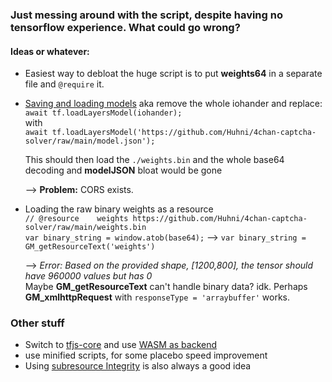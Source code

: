 ### Just messing around with the script, despite having no tensorflow experience. What could go wrong?

#### Ideas or whatever:
- Easiest way to debloat the huge script is to put **weights64** in a separate file and `@require` it.

- [Saving and loading models](https://www.tensorflow.org/js/guide/save_load) aka remove the whole iohander and replace:\
  `await tf.loadLayersModel(iohander);`\
  with\
  `await tf.loadLayersModel('https://github.com/Huhni/4chan-captcha-solver/raw/main/model.json');`
  
  This should then load the `./weights.bin` and the whole base64 decoding and **modelJSON** bloat would be gone
  
  --> **Problem:** CORS exists.

- Loading the raw binary weights as a resource\
  `// @resource    weights https://github.com/Huhni/4chan-captcha-solver/raw/main/weights.bin`\
  `var binary_string = window.atob(base64);`  --> `var binary_string = GM_getResourceText('weights')`
  
  --> *Error: Based on the provided shape, [1200,800], the tensor should have 960000 values but has 0*\
  Maybe **GM_getResourceText** can't handle binary data? idk. Perhaps **GM_xmlhttpRequest** with `responseType = 'arraybuffer'` works.
 
 
 ### Other stuff
 - Switch to [tfjs-core](https://www.jsdelivr.com/package/npm/@tensorflow/tfjs-core) and use [WASM as backend](https://www.jsdelivr.com/package/npm/@tensorflow/tfjs-backend-wasm)
 - use minified scripts, for some placebo speed improvement
 - Using [subresource Integrity](https://www.tampermonkey.net/documentation.php#Subresource_Integrity) is also always a good idea
